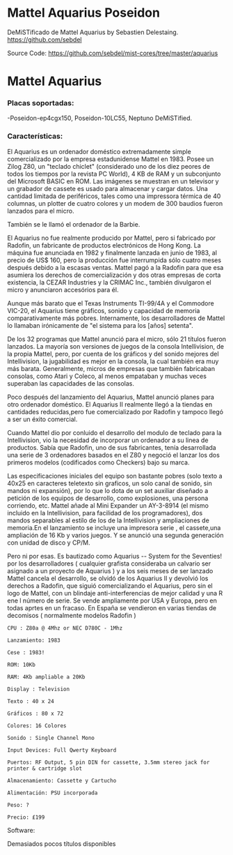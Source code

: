 # Mattel Aquarius Poseidon

DeMiSTificado de Mattel Aquarius  by Sebastien Delestaing. https://github.com/sebdel

Source Code: https://github.com/sebdel/mist-cores/tree/master/aquarius


# Mattel Aquarius

### Placas soportadas: 
-Poseidon-ep4cgx150, Poseidon-10LC55, Neptuno DeMiSTified.

### Características:
El Aquarius es un ordenador doméstico extremadamente simple comercializado por la empresa estadunidense Mattel en 1983. Posee un Zilog Z80, un "teclado chiclet" (considerado uno de los diez peores de todos los tiempos por la revista PC World), 4 KB de RAM y un subconjunto del Microsoft BASIC en ROM. Las imágenes se muestran en un televisor y un grabador de cassete es usado para almacenar y cargar datos. Una cantidad limitada de periféricos, tales como una impressora térmica de 40 columnas, un plotter de cuatro colores y un modem de 300 baudios fueron lanzados para el micro.

También se le llamó el ordenador de la Barbie.

El Aquarius no fue realmente producido por Mattel, pero si fabricado por Radofin, un fabricante de productos electrónicos de Hong Kong. La máquina fue anunciada en 1982 y finalmente lanzada en junio de 1983, al precio de US$ 160, pero la producción fue interrumpida sólo cuatro meses después debido a la escasas ventas. Mattel pagó a la Radofin para que esa asumiera los derechos de comercialización y dos otras empresas de corta existencia, la CEZAR Industries y la CRIMAC Inc., también divulgaron el micro y anunciaron accesórios para él.

Aunque más barato que el Texas Instruments TI-99/4A y el Commodore VIC-20, el Aquarius tiene gráficos, sonido y capacidad de memoria comparativamente más pobres. Internamente, los desarrolladores de Mattel lo llamaban irónicamente de "el sistema para los [años] setenta". 

De los 32 programas que Mattel anunció para el micro, sólo 21 títulos fueron lanzados. La mayoría son versiones de juegos de la consola Intellivision, de la propia Mattel, pero, por cuenta de los gráficos y del sonido mejores del Intellivision, la jugabilidad es mejor en la consola, la cual también era muy más barata. Generalmente, micros de empresas que también fabricaban consolas, como Atari y Coleco, al menos empataban y muchas veces superaban las capacidades de las consolas.

Poco después del lanzamiento del Aquarius, Mattel anunció planes para otro ordenador doméstico. El Aquarius II realmente llegó a la tiendas en cantidades reducidas,pero fue comercializado por Radofin y tampoco llegó a ser un éxito comercial.

Cuando Mattel dio por conluido el desarrollo del modulo de teclado para la Intellivision, vio la necesidad de incorporar un ordenador a su linea de productos. Sabía que Radofin, uno de sus fabricantes, tenía desarrollada una serie de 3 ordenadores basados en el Z80 y negoció el lanzar los dos primeros modelos (codificados como Checkers) bajo su marca. 

Las especificaciones iniciales del equipo son bastante pobres (solo texto a 40x25 en caracteres teletexto sin graficos, un solo canal de sonido, sin mandos ni expansión), por lo que lo dota de un set auxiliar diseñado a petición de los equipos de desarrollo, como explosiones, una persona corriendo, etc. Mattel añade al Mini Expander un AY-3-8914 (el mismo incluido en la Intellivision, para facilidad de los programadores), dos mandos separables al estilo de los de la Intellivision y ampliaciones de memoria.En el lanzamiento se incluye una impresora serie , el cassete,una ampliación de 16 Kb y varios juegos. Y se anunció una segunda generación con unidad de disco y CP/M.
 
Pero ni por esas. Es bautizado como Aquarius -- System for the Seventies! por los desarrolladores ( cualquier grafista consideraba un calvario ser asignado a un proyecto de Aquarius ) y a los seis meses de ser lanzado Mattel cancela el desarrollo, se olvidó de los Aquarius II y devolvió los derechos a Radofin, que siguió comercializando el Aquarius, pero sin el logo de Mattel, con un blindaje anti-interferencias de mejor calidad y una R ene l número de serie. Se vende ampliamente por USA y Europa, pero en todas aprtes en un fracaso. En España se vendieron en varias tiendas de decomisos ( normalmente modelos Radofin )

    CPU : Z80a @ 4Mhz or NEC D780C - 1Mhz
    
    Lanzamiento: 1983
    
    Cese : 1983!
    
    ROM: 10Kb
    
    RAM: 4Kb ampliable a 20Kb
    
    Display : Television
    
    Texto : 40 x 24
    
    Gráficos : 80 x 72
    
    Colores: 16 Colores
    
    Sonido : Single Channel Mono
    
    Input Devices: Full Qwerty Keyboard
    
    Puertos: RF Output, 5 pin DIN for cassette, 3.5mm stereo jack for printer & cartridge slot
    
    Almacenamiento: Cassette y Cartucho
    
    Alimentación: PSU incorporada
    
    Peso: ?
    
    Precio: £199



Software:

Demasiados pocos títulos disponibles
